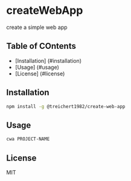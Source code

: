 # createWebApp
create a simple web app

## Table of COntents

* [Installation] (#installation)
* [Usage] (#usage)
* [License] (#license)

## Installation

```bash
npm install -g @treichert1982/create-web-app
```

## Usage

```bash
cwa PROJECT-NAME
```

## License

MIT